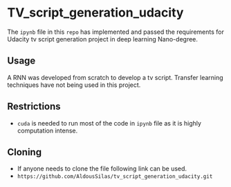 # TV_script_generation_udacity
The `ipynb` file in this `repo` has implemented and passed the requirements for Udacity tv script generation project in deep learning Nano-degree.

## Usage
A RNN was developed from scratch to develop a tv script. Transfer learning techniques have not being used in this project.

## Restrictions

- `cuda` is needed to run most of the code in `ipynb` file as it is highly computation intense.

## Cloning

- If anyone needs to clone the file following link can be used.
- `https://github.com/AldousSilas/tv_script_generation_udacity.git`
